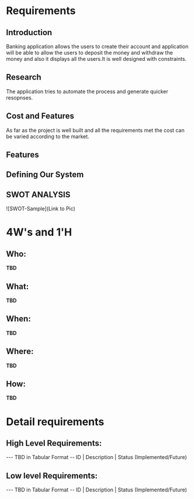 # Requirements
## Introduction
 Banking application allows the users to create their account and application will be able to allow the users to deposit the money and withdraw the money and also it displays all the users.It is well designed with constraints. 

## Research
  The application tries to automate the process and generate quicker resopnses.
## Cost and Features
As far as the project is well built and all the requirements met the cost can be varied according to the market.
## Features


## Defining Our System
    
## SWOT ANALYSIS
![SWOT-Sample](Link to Pic)

# 4W&#39;s and 1&#39;H

## Who:

**TBD**

## What:

**TBD**

## When:

**TBD**

## Where:

**TBD**

## How:

**TBD**

# Detail requirements
## High Level Requirements:
--- TBD in Tabular Format 
-- ID | Description | Status (Implemented/Future)


##  Low level Requirements:
--- TBD in Tabular Format 
-- ID | Description | Status (Implemented/Future)
